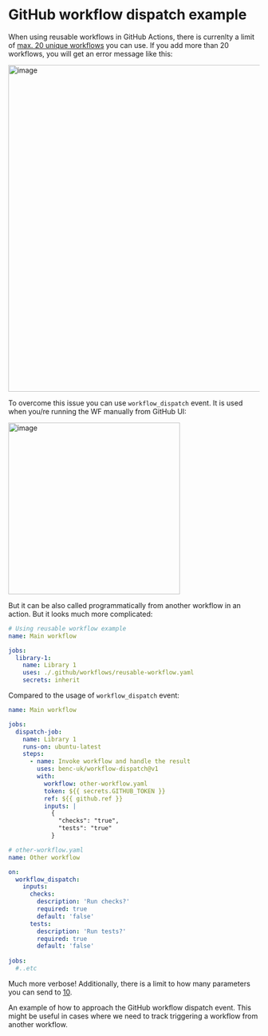 # GitHub workflow dispatch example

When using reusable workflows in GitHub Actions, there is currenlty a limit of [max. 20 unique workflows](https://docs.github.com/en/actions/sharing-automations/reusing-workflows#limitations) you can use.
If you add more than 20 workflows, you will get an error message like this:

<img width="655" alt="image" src="https://github.com/user-attachments/assets/68620cb3-d07d-49a3-b2d8-9ec318e16310">

To overcome this issue you can use `workflow_dispatch` event. It is used when you/re running the WF manually from GitHub UI:

<img width="344" alt="image" src="https://github.com/user-attachments/assets/f7192c45-637a-4219-8823-d192e1988475">

But it can be also called programmatically from another workflow in an action. But it looks much more complicated:

```yaml
# Using reusable workflow example
name: Main workflow

jobs:
  library-1:
    name: Library 1
    uses: ./.github/workflows/reusable-workflow.yaml
    secrets: inherit
```

Compared to the usage of `workflow_dispatch` event:

```yaml
name: Main workflow

jobs:
  dispatch-job:
    name: Library 1
    runs-on: ubuntu-latest
    steps:
      - name: Invoke workflow and handle the result
        uses: benc-uk/workflow-dispatch@v1
        with:
          workflow: other-workflow.yaml
          token: ${{ secrets.GITHUB_TOKEN }}
          ref: ${{ github.ref }}
          inputs: |
            {
              "checks": "true",
              "tests": "true"
            }

# other-workflow.yaml
name: Other workflow

on:
  workflow_dispatch:
    inputs:
      checks:
        description: 'Run checks?'
        required: true
        default: 'false'
      tests:
        description: 'Run tests?'
        required: true
        default: 'false'
        
jobs:
  #..etc
```

Much more verbose! Additionally, there is a limit to how many parameters you can send to [10](https://docs.github.com/en/actions/writing-workflows/choosing-when-your-workflow-runs/events-that-trigger-workflows#providing-inputs).




An example of how to approach the GitHub workflow dispatch event.
This might be useful in cases where we need to track triggering a workflow from another workflow.